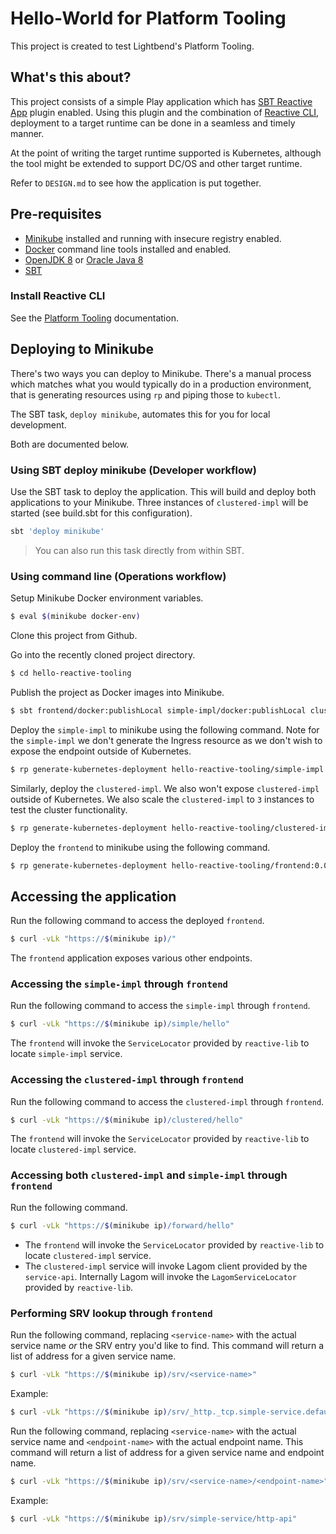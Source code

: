 # Hello-World for Platform Tooling

This project is created to test Lightbend's Platform Tooling.

## What's this about?

This project consists of a simple Play application which has [SBT Reactive App](https://github.com/lightbend/sbt-reactive-app) plugin enabled. Using this plugin and the combination of [Reactive CLI](https://github.com/typesafehub/reactive-cli), deployment to a target runtime can be done in a seamless and timely manner.

At the point of writing the target runtime supported is Kubernetes, although the tool might be extended to support DC/OS and other target runtime.

Refer to `DESIGN.md` to see how the application is put together.

## Pre-requisites

* [Minikube](https://kubernetes.io/docs/tasks/tools/install-minikube/) installed and running with insecure registry enabled.
* [Docker](https://docs.docker.com/engine/installation/) command line tools installed and enabled.
* [OpenJDK 8](http://openjdk.java.net/install/) or [Oracle Java 8](http://www.oracle.com/technetwork/java/javase/downloads/jdk8-downloads-2133151.html)
* [SBT](http://www.scala-sbt.org/download.html)

### Install Reactive CLI

See the [Platform Tooling](https://s3-us-west-2.amazonaws.com/rp-tooling-temp-docs/deployment-setup.html#install-the-cli) documentation.

## Deploying to Minikube

There's two ways you can deploy to Minikube. There's a manual process which matches what you would typically do in
a production environment, that is generating resources using `rp` and piping those to `kubectl`.

The SBT task, `deploy minikube`, automates this for you for local development.

Both are documented below.

### Using SBT deploy minikube (Developer workflow)

Use the SBT task to deploy the application. This will build and deploy both applications to your Minikube. Three
instances of `clustered-impl` will be started (see build.sbt for this configuration).

```bash
sbt 'deploy minikube'
```

> You can also run this task directly from within SBT.

### Using command line (Operations workflow)

Setup Minikube Docker environment variables.

```bash
$ eval $(minikube docker-env)
```

Clone this project from Github.

Go into the recently cloned project directory.

```bash
$ cd hello-reactive-tooling
```

Publish the project as Docker images into Minikube.

```bash
$ sbt frontend/docker:publishLocal simple-impl/docker:publishLocal clustered-impl/docker:publishLocal
```

Deploy the `simple-impl` to minikube using the following command. Note for the `simple-impl` we don't generate the Ingress resource as we don't wish to expose the endpoint outside of Kubernetes.

```bash
$ rp generate-kubernetes-deployment hello-reactive-tooling/simple-impl:0.0.1 --generate-services --generate-pod-controllers --env JAVA_OPTS="-Dplay.http.secret.key=simple" | kubectl apply -f -
```

Similarly, deploy the `clustered-impl`. We also won't expose `clustered-impl` outside of Kubernetes. We also scale the `clustered-impl` to `3` instances to test the cluster functionality.

```bash
$ rp generate-kubernetes-deployment hello-reactive-tooling/clustered-impl:0.0.1 --generate-services --generate-pod-controllers --pod-controller-replicas 3 --env JAVA_OPTS="-Dplay.http.secret.key=clustered" | kubectl apply -f -
```


Deploy the `frontend` to minikube using the following command.

```bash
$ rp generate-kubernetes-deployment hello-reactive-tooling/frontend:0.0.1 --env JAVA_OPTS="-Dplay.http.secret.key=hereiam -Dplay.filters.hosts.allowed.0=$(minikube ip)" | kubectl apply -f -
```



## Accessing the application

Run the following command to access the deployed `frontend`.

```bash
$ curl -vLk "https://$(minikube ip)/"
```

The `frontend` application exposes various other endpoints.

### Accessing the `simple-impl` through `frontend`

Run the following command to access the `simple-impl` through `frontend`.

```bash
$ curl -vLk "https://$(minikube ip)/simple/hello"
```

The `frontend` will invoke the `ServiceLocator` provided by `reactive-lib` to locate `simple-impl` service.

### Accessing the `clustered-impl` through `frontend`

Run the following command to access the `clustered-impl` through `frontend`.

```bash
$ curl -vLk "https://$(minikube ip)/clustered/hello"
```

The `frontend` will invoke the `ServiceLocator` provided by `reactive-lib` to locate `clustered-impl` service.

### Accessing both `clustered-impl` and `simple-impl` through `frontend`

Run the following command.

```bash
$ curl -vLk "https://$(minikube ip)/forward/hello"
```

* The `frontend` will invoke the `ServiceLocator` provided by `reactive-lib` to locate `clustered-impl` service.
* The `clustered-impl` service will invoke Lagom client provided by the `service-api`. Internally Lagom will invoke the `LagomServiceLocator` provided by `reactive-lib`.

### Performing SRV lookup through `frontend`

Run the following command, replacing `<service-name>` with the actual service name _or_ the SRV entry you'd like to find. This command will return a list of address for a given service name.

```bash
$ curl -vLk "https://$(minikube ip)/srv/<service-name>"
```

Example:

```bash
$ curl -vLk "https://$(minikube ip)/srv/_http._tcp.simple-service.default.svc.cluster.local"
```

Run the following command, replacing `<service-name>` with the actual service name and `<endpoint-name>` with the actual endpoint name. This command will return a list of address for a given service name and endpoint name.

```bash
$ curl -vLk "https://$(minikube ip)/srv/<service-name>/<endpoint-name>"
```

Example:

```bash
$ curl -vLk "https://$(minikube ip)/srv/simple-service/http-api"
```
